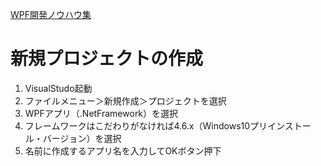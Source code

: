 [WPF開発ノウハウ集](../index.md)
# 新規プロジェクトの作成

1. VisualStudo起動<br/>
2. ファイルメニュー＞新規作成＞プロジェクトを選択<br/>
3. WPFアプリ（.NetFramework）を選択<br/>
4. フレームワークはこだわりがなければ4.6.x（Windows10プリインストール・バージョン）を選択<br/>
5. 名前に作成するアプリ名を入力してOKボタン押下<br/>